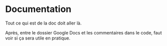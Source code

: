 Documentation
=============

Tout ce qui est de la doc doit aller là.

Après, entre le dossier Google Docs et les commentaires dans le code, faut voir si ça sera utile en pratique.

